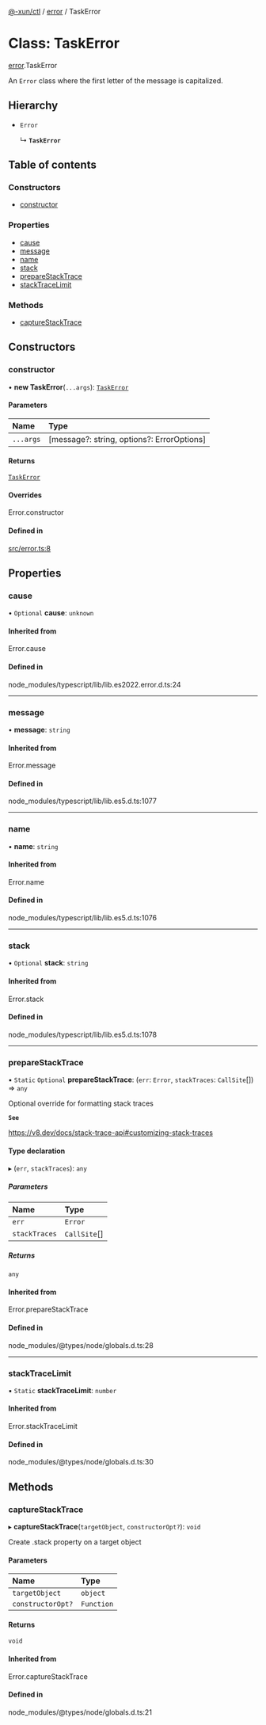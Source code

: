 [@-xun/ctl](../README.md) / [error](../modules/error.md) / TaskError

# Class: TaskError

[error](../modules/error.md).TaskError

An `Error` class where the first letter of the message is capitalized.

## Hierarchy

- `Error`

  ↳ **`TaskError`**

## Table of contents

### Constructors

- [constructor](error.TaskError.md#constructor)

### Properties

- [cause](error.TaskError.md#cause)
- [message](error.TaskError.md#message)
- [name](error.TaskError.md#name)
- [stack](error.TaskError.md#stack)
- [prepareStackTrace](error.TaskError.md#preparestacktrace)
- [stackTraceLimit](error.TaskError.md#stacktracelimit)

### Methods

- [captureStackTrace](error.TaskError.md#capturestacktrace)

## Constructors

### constructor

• **new TaskError**(`...args`): [`TaskError`](error.TaskError.md)

#### Parameters

| Name | Type |
| :------ | :------ |
| `...args` | [message?: string, options?: ErrorOptions] |

#### Returns

[`TaskError`](error.TaskError.md)

#### Overrides

Error.constructor

#### Defined in

[src/error.ts:8](https://github.com/Xunnamius/xunnctl/blob/8d13834/src/error.ts#L8)

## Properties

### cause

• `Optional` **cause**: `unknown`

#### Inherited from

Error.cause

#### Defined in

node_modules/typescript/lib/lib.es2022.error.d.ts:24

___

### message

• **message**: `string`

#### Inherited from

Error.message

#### Defined in

node_modules/typescript/lib/lib.es5.d.ts:1077

___

### name

• **name**: `string`

#### Inherited from

Error.name

#### Defined in

node_modules/typescript/lib/lib.es5.d.ts:1076

___

### stack

• `Optional` **stack**: `string`

#### Inherited from

Error.stack

#### Defined in

node_modules/typescript/lib/lib.es5.d.ts:1078

___

### prepareStackTrace

▪ `Static` `Optional` **prepareStackTrace**: (`err`: `Error`, `stackTraces`: `CallSite`[]) => `any`

Optional override for formatting stack traces

**`See`**

https://v8.dev/docs/stack-trace-api#customizing-stack-traces

#### Type declaration

▸ (`err`, `stackTraces`): `any`

##### Parameters

| Name | Type |
| :------ | :------ |
| `err` | `Error` |
| `stackTraces` | `CallSite`[] |

##### Returns

`any`

#### Inherited from

Error.prepareStackTrace

#### Defined in

node_modules/@types/node/globals.d.ts:28

___

### stackTraceLimit

▪ `Static` **stackTraceLimit**: `number`

#### Inherited from

Error.stackTraceLimit

#### Defined in

node_modules/@types/node/globals.d.ts:30

## Methods

### captureStackTrace

▸ **captureStackTrace**(`targetObject`, `constructorOpt?`): `void`

Create .stack property on a target object

#### Parameters

| Name | Type |
| :------ | :------ |
| `targetObject` | `object` |
| `constructorOpt?` | `Function` |

#### Returns

`void`

#### Inherited from

Error.captureStackTrace

#### Defined in

node_modules/@types/node/globals.d.ts:21
